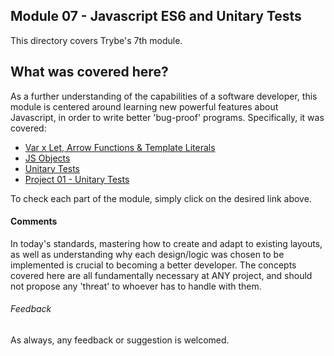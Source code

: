 ## Module 07 - Javascript ES6 and Unitary Tests

This directory covers Trybe's 7th module.

## What was covered here?

As a further understanding of the capabilities of a software developer, this module is centered around learning new powerful features about Javascript, in order to write better 'bug-proof' programs. Specifically, it was covered:

* [Var x Let, Arrow Functions & Template Literals](./7.1_Var-Let_Scopes_Arrow_Template)
* [JS Objects](./7.2_JS-Objects)
* [Unitary Tests](./7.3_Test_Assertions)
* [Project 01 - Unitary Tests](./Project_01)

To check each part of the module, simply click on the desired link above.

#### Comments

In today's standards, mastering how to create and adapt to existing layouts, as well as understanding why each design/logic was chosen to be implemented is crucial to becoming a better developer. The concepts covered here are all fundamentally necessary at ANY project, and should not propose any 'threat' to whoever has to handle with them.

###### Feedback

As always, any feedback or suggestion is welcomed.
